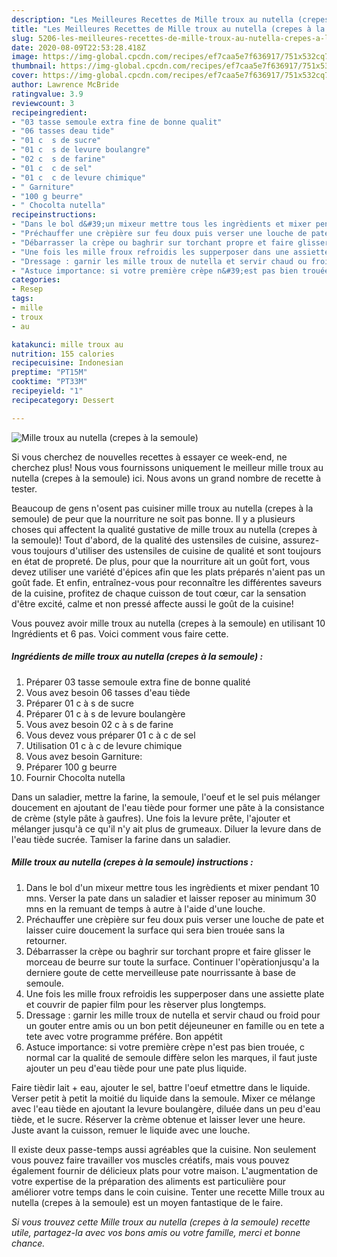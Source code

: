 ```yaml
---
description: "Les Meilleures Recettes de Mille troux au nutella (crepes à la semoule)"
title: "Les Meilleures Recettes de Mille troux au nutella (crepes à la semoule)"
slug: 5206-les-meilleures-recettes-de-mille-troux-au-nutella-crepes-a-la-semoule
date: 2020-08-09T22:53:28.418Z
image: https://img-global.cpcdn.com/recipes/ef7caa5e7f636917/751x532cq70/mille-troux-au-nutella-crepes-a-la-semoule-photo-principale-de-la-recette.jpg
thumbnail: https://img-global.cpcdn.com/recipes/ef7caa5e7f636917/751x532cq70/mille-troux-au-nutella-crepes-a-la-semoule-photo-principale-de-la-recette.jpg
cover: https://img-global.cpcdn.com/recipes/ef7caa5e7f636917/751x532cq70/mille-troux-au-nutella-crepes-a-la-semoule-photo-principale-de-la-recette.jpg
author: Lawrence McBride
ratingvalue: 3.9
reviewcount: 3
recipeingredient:
- "03 tasse semoule extra fine de bonne qualit"
- "06 tasses deau tide"
- "01 c  s de sucre"
- "01 c  s de levure boulangre"
- "02 c  s de farine"
- "01 c  c de sel"
- "01 c  c de levure chimique"
- " Garniture"
- "100 g beurre"
- " Chocolta nutella"
recipeinstructions:
- "Dans le bol d&#39;un mixeur mettre tous les ingrèdients et mixer pendant 10 mns. Verser la pate dans un saladier et laisser reposer au minimum 30 mns en la remuant de temps à autre à l&#39;aide d&#39;une louche."
- "Préchauffer une crèpière sur feu doux puis verser une louche de pate et laisser cuire doucement la surface qui sera bien trouée sans la retourner."
- "Débarrasser la crèpe ou baghrir sur torchant propre et faire glisser le morceau de beurre sur toute la surface. Continuer l&#39;opèrationjusqu&#39;a la derniere goute de cette merveilleuse pate nourrissante à base de semoule."
- "Une fois les mille froux refroidis les supperposer dans une assiette plate et couvrir de papier film pour les rèserver plus longtemps."
- "Dressage : garnir les mille troux de nutella et servir chaud ou froid pour un gouter entre amis ou un bon petit déjeuneuner en famille ou en tete a tete avec votre programme préfére. Bon appétit"
- "Astuce importance: si votre première crèpe n&#39;est pas bien trouée, c normal car la qualité de semoule diffère selon les marques, il faut juste ajouter un peu d&#39;eau tiède pour une pate plus liquide."
categories:
- Resep
tags:
- mille
- troux
- au

katakunci: mille troux au 
nutrition: 155 calories
recipecuisine: Indonesian
preptime: "PT15M"
cooktime: "PT33M"
recipeyield: "1"
recipecategory: Dessert

---
```



![Mille troux au nutella (crepes à la semoule)](https://img-global.cpcdn.com/recipes/ef7caa5e7f636917/751x532cq70/mille-troux-au-nutella-crepes-a-la-semoule-photo-principale-de-la-recette.jpg)

Si vous cherchez de nouvelles recettes à essayer ce week-end, ne cherchez plus! Nous vous fournissons uniquement le meilleur mille troux au nutella (crepes à la semoule) ici. Nous avons un grand nombre de recette à tester.

Beaucoup de gens n'osent pas cuisiner mille troux au nutella (crepes à la semoule) de peur que la nourriture ne soit pas bonne. Il y a plusieurs choses qui affectent la qualité gustative de mille troux au nutella (crepes à la semoule)! Tout d'abord, de la qualité des ustensiles de cuisine, assurez-vous toujours d'utiliser des ustensiles de cuisine de qualité et sont toujours en état de propreté. De plus, pour que la nourriture ait un goût fort, vous devez utiliser une variété d'épices afin que les plats préparés n'aient pas un goût fade. Et enfin, entraînez-vous pour reconnaître les différentes saveurs de la cuisine, profitez de chaque cuisson de tout cœur, car la sensation d'être excité, calme et non pressé affecte aussi le goût de la cuisine!

<!--inarticleads1-->

Vous pouvez avoir mille troux au nutella (crepes à la semoule) en utilisant 10 Ingrédients et 6 pas. Voici comment vous faire cette.

##### Ingrédients de mille troux au nutella (crepes à la semoule) :

1. Préparer 03 tasse semoule extra fine de bonne qualité
1. Vous avez besoin 06 tasses d&#39;eau tiède
1. Préparer 01 c à s de sucre
1. Préparer 01 c à s de levure boulangère
1. Vous avez besoin 02 c à s de farine
1. Vous devez vous préparer 01 c à c de sel
1. Utilisation 01 c à c de levure chimique
1. Vous avez besoin  Garniture:
1. Préparer 100 g beurre
1. Fournir  Chocolta nutella


Dans un saladier, mettre la farine, la semoule, l&#39;oeuf et le sel puis mélanger doucement en ajoutant de l&#39;eau tiède pour former une pâte à la consistance de crème (style pâte à gaufres). Une fois la levure prête, l&#39;ajouter et mélanger jusqu&#39;à ce qu&#39;il n&#39;y ait plus de grumeaux. Diluer la levure dans de l&#39;eau tiède sucrée. Tamiser la farine dans un saladier. 

<!--inarticleads2-->

##### Mille troux au nutella (crepes à la semoule) instructions :

1. Dans le bol d&#39;un mixeur mettre tous les ingrèdients et mixer pendant 10 mns. Verser la pate dans un saladier et laisser reposer au minimum 30 mns en la remuant de temps à autre à l&#39;aide d&#39;une louche.
1. Préchauffer une crèpière sur feu doux puis verser une louche de pate et laisser cuire doucement la surface qui sera bien trouée sans la retourner.
1. Débarrasser la crèpe ou baghrir sur torchant propre et faire glisser le morceau de beurre sur toute la surface. Continuer l&#39;opèrationjusqu&#39;a la derniere goute de cette merveilleuse pate nourrissante à base de semoule.
1. Une fois les mille froux refroidis les supperposer dans une assiette plate et couvrir de papier film pour les rèserver plus longtemps.
1. Dressage : garnir les mille troux de nutella et servir chaud ou froid pour un gouter entre amis ou un bon petit déjeuneuner en famille ou en tete a tete avec votre programme préfére. Bon appétit
1. Astuce importance: si votre première crèpe n&#39;est pas bien trouée, c normal car la qualité de semoule diffère selon les marques, il faut juste ajouter un peu d&#39;eau tiède pour une pate plus liquide.


Faire tièdir lait + eau, ajouter le sel, battre l&#39;oeuf etmettre dans le liquide. Verser petit à petit la moitié du liquide dans la semoule. Mixer ce mélange avec l&#39;eau tiède en ajoutant la levure boulangère, diluée dans un peu d&#39;eau tiède, et le sucre. Réserver la crème obtenue et laisser lever une heure. Juste avant la cuisson, remuer le liquide avec une louche. 

<!--inarticleads1-->

<p>
Il existe deux passe-temps aussi agréables que la cuisine. Non seulement vous pouvez faire travailler vos muscles créatifs, mais vous pouvez également fournir de délicieux plats pour votre maison. L'augmentation de votre expertise de la préparation des aliments est particulière pour améliorer votre temps dans le coin cuisine. Tenter une recette Mille troux au nutella (crepes à la semoule) est un moyen fantastique de le faire.
</p>

<p>
<i>Si vous trouvez cette Mille troux au nutella (crepes à la semoule) recette utile, partagez-la avec vos bons amis ou votre famille, merci et bonne chance.</i>
</p>
